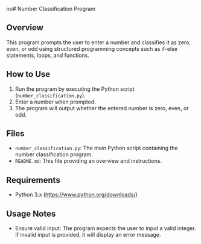 no# Number Classification Program

## Overview
This program prompts the user to enter a number and classifies it as zero, even, or odd using structured programming concepts such as if-else statements, loops, and functions.

## How to Use
1. Run the program by executing the Python script (`number_classification.py`).
2. Enter a number when prompted.
3. The program will output whether the entered number is zero, even, or odd.

## Files
- `number_classification.py`: The main Python script containing the number classification program.
- `README.md`: This file providing an overview and instructions.

## Requirements
- Python 3.x (https://www.python.org/downloads/)

## Usage Notes
- Ensure valid input: The program expects the user to input a valid integer. If invalid input is provided, it will display an error message.
